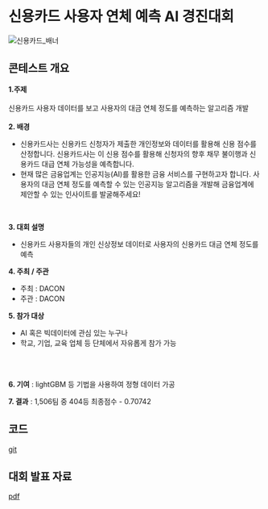 # 신용카드 사용자 연체 예측 AI 경진대회

![신용카드_배너](https://user-images.githubusercontent.com/59479116/121273796-07a15d80-c904-11eb-8e4b-c00a7c7c5d1e.PNG)

## 콘테스트 개요

**1.주제**
<br/>
<br/>
신용카드 사용자 데이터를 보고 사용자의 대금 연체 정도를 예측하는 알고리즘 개발
<br/>
<br/>
**2. 배경**
<br/>
- 신용카드사는 신용카드 신청자가 제출한 개인정보와 데이터를 활용해 신용 점수를 산정합니다. 신용카드사는 이 신용 점수를 활용해 신청자의 향후 채무 불이행과 신용카드 대급 연체 가능성을 예측합니다.
- 현재 많은 금융업계는 인공지능(AI)를 활용한 금융 서비스를 구현하고자 합니다. 사용자의 대금 연체 정도를 예측할 수 있는 인공지능 알고리즘을 개발해 금융업계에 제안할 수 있는 인사이트를 발굴해주세요!
<br/>

**3. 대회 설명**
<br/>
- 신용카드 사용자들의 개인 신상정보 데이터로 사용자의 신용카드 대금 연체 정도를 예측

**4. 주최 / 주관**
- 주최 : DACON
- 주관 : DACON
 
**5. 참가 대상**
<br/>
- AI 혹은 빅데이터에 관심 있는 누구나
- 학교, 기업, 교육 업체 등 단체에서 자유롭게 참가 가능 
<br/>
<br/>
  
**6. 기여** : lightGBM 등 기법을 사용하여 정형 데이터 가공

**7. 결과** : 1,506팀 중 404등 최종점수 - 0.70742


## 코드
[git](https://github.com/KJM94/Team_project/blob/main/%EB%8D%B0%EC%9D%B4%EC%BD%98_%EC%8B%A0%EC%9A%A9%EC%B9%B4%EB%93%9C_%EC%A0%95%ED%98%95_%EB%8D%B0%EC%9D%B4%ED%84%B0/code/Simple_lightGBM.ipynb)

## 대회 발표 자료 
[pdf](https://github.com/KJM94/Team_project/blob/main/%EB%8D%B0%EC%9D%B4%EC%BD%98_%EC%8B%A0%EC%9A%A9%EC%B9%B4%EB%93%9C_%EC%A0%95%ED%98%95_%EB%8D%B0%EC%9D%B4%ED%84%B0/%EC%8B%A0%EC%9A%A9%EC%B9%B4%EB%93%9C%20%EC%82%AC%EC%9A%A9%EC%9E%90%20%EC%97%B0%EC%B2%B4%20%EC%98%88%EC%B8%A1%20AI%20%EA%B2%BD%EC%A7%84%EB%8C%80%ED%9A%8C.pdf)

